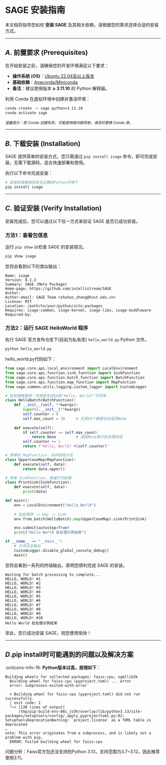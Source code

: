 # SAGE 安装指南

本文档将指导您如何 **安装 SAGE** 及其相关依赖。请根据您的需求选择合适的安装方式。

---

## *A*. 前置要求 (Prerequisites)

在开始安装之前，请确保您的开发环境满足以下要求：

* **操作系统 (OS)**：[Ubuntu 22.04及以上版本](https://ubuntu.com/)
* **基础依赖**：[Anaconda/Miniconda](https://www.anaconda.com/) 
* **备注**：建议使用版本 **≥ 3.11.10** 的 Python 解释器。

利用 Conda 在虚拟环境中创建并激活环境：

```bash
conda create -n sage python=3.11.10
conda activate sage
```

<small>*温馨提示：若 Conda 创建失败，可能是网络问题导致，请及时更换 Conda 源。*</small>

---

## *B*. 下载安装 (Installation)

SAGE 提供简单的安装方式，您只需通过 `pip install isage` 命令，即可完成安装，无需下载源码，适合快速部署和使用。

执行以下命令完成安装：

```bash
# 安装前请确保您处在正确的Python环境下
pip install isage
```

---

## *C*. 验证安装 (Verify Installation)
安装完成后，您可以通过以下任一方式来验证 SAGE 是否已成功安装。

### 方法1：查看包信息

运行 `pip show` 以检查 SAGE 的安装情况。

```Bash
pip show isage
```

您将会看到以下的类似输出：

```
Name: isage
Version: 0.1.2
Summary: SAGE (Meta Package)
Home-page: https://github.com/intellistream/SAGE
Author: 
Author-email: SAGE Team <shuhao_zhang@hust.edu.cn>
License: MIT
Location: /path/to/your/python/site-packages
Requires: isage-common, isage-kernel, isage-libs, isage-middleware
Required-by:
```

### 方法2：运行 SAGE HelloWorld 程序

执行 SAGE 官方发布仓库下(目前为私有库) `hello_world.py` Python 文件。

```Bash
python hello_world.py
```

hello_world.py代码如下：
```Python linenums="1"
from sage.core.api.local_environment import LocalEnvironment
from sage.core.api.function.sink_function import SinkFunction
from sage.core.api.function.batch_function import BatchFunction
from sage.core.api.function.map_function import MapFunction
from sage.common.utils.logging.custom_logger import CustomLogger

# 批处理数据源：作用是生成10条"Hello, World!"字符串
class HelloBatch(BatchFunction):
    def __init__(self, **kwargs):
        super().__init__(**kwargs)
        self.counter = 0
        self.max_count = 10     # 生成10个数据包后返回None
    
    def execute(self):
        if self.counter >= self.max_count:
            return None         # 返回None表示批处理完成
        self.counter += 1
        return f"Hello, World! #{self.counter}"

# 简单的 MapFunction，将内容转大写
class UpperCaseMap(MapFunction):
    def execute(self, data):
        return data.upper()

# 简单 SinkFunction，直接打印结果
class PrintSink(SinkFunction):
    def execute(self, data):
        print(data)

def main():
    env = LocalEnvironment("Hello_World")
    
    # 批处理源 -> map -> sink
    env.from_batch(HelloBatch).map(UpperCaseMap).sink(PrintSink)

    env.submit(autostop=True)
    print("Hello World 批处理示例结束")

if __name__ == "__main__":
    # 关闭日志输出
    CustomLogger.disable_global_console_debug()
    main()
```

您将会看到一系列的终端输出，表明您顺利完成 SAGE 的安装。

```
Waiting for batch processing to complete...
HELLO, WORLD! #1
HELLO, WORLD! #2
HELLO, WORLD! #3
HELLO, WORLD! #4
HELLO, WORLD! #5
HELLO, WORLD! #6
HELLO, WORLD! #7
HELLO, WORLD! #8
HELLO, WORLD! #9
HELLO, WORLD! #10
Hello World 批处理示例结束
```

至此，您已成功安装 SAGE，祝您使用愉快！

---

## *D*.pip install时可能遇到的问题以及解决方案

:octicons-info-16: **Python版本过高，报错如下**：

```
Building wheels for collected packages: faiss-cpu, sgmllib3k
  Building wheel for faiss-cpu (pyproject.toml) ... error
  error: subprocess-exited-with-error

  × Building wheel for faiss-cpu (pyproject.toml) did not run successfully.
  │ exit code: 1
  ╰─> [138 lines of output]
      /tmp/pip-build-env-08i_jo3h/overlay/lib/python3.13/site-packages/setuptools/config/_apply_pyprojecttoml.py:82: SetuptoolsDeprecationWarning: `project.license` as a TOML table is deprecated
…
note: This error originates from a subprocess, and is likely not a problem with pip.
  ERROR: Failed building wheel for faiss-cpu
```
问题分析：Faiss官方包还没支持到Python 3.13，支持范围为3.7~3.12，因此推荐使用3.11。
